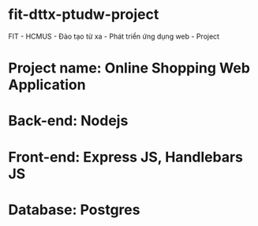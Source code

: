 # fit-dttx-ptudw-project
FIT - HCMUS - Đào tạo từ xa - Phát triển ứng dụng web - Project
# Project name: Online Shopping Web Application
# Back-end: Nodejs
# Front-end: Express JS, Handlebars JS
# Database: Postgres